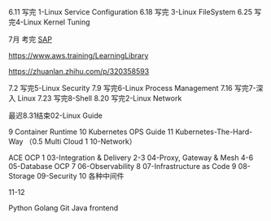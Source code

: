 6.11  写完 1-Linux Service Configuration 
6.18  写完 3-Linux FileSystem
6.25  写完4-Linux Kernel Tuning

7月 考完 [SAP](https://aws.amazon.com/cn/certification/certified-solutions-architect-professional/)

https://www.aws.training/LearningLibrary

https://zhuanlan.zhihu.com/p/320358593

7.2  写完5-Linux Security
7.9  写完6-Linux Process Management
7.16  写完7-深入 Linux
7.23  写完8-Shell
8.20  写完2-Linux Network 

最迟8.31结束02-Linux Guide

9 Container Runtime
10 Kubernetes OPS Guide
11 Kubernetes-The-Hard-Way
（0.5 Multi Cloud 1 10-Network）


ACE OCP 
1 03-Integration & Delivery
2-3 04-Proxy, Gateway & Mesh
4-6 05-Database OCP
7 06-Observability
8 07-Infrastructure as Code
9 08-Storage 09-Security
10 各种中间件



11-12

Python
Golang
Git 
Java
frontend